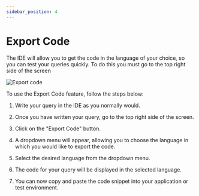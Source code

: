 ```yaml
---
sidebar_position: 4
---
```


# Export Code

The IDE will allow you to get the code in the language of your choice, so you can test your queries quickly. To do this you must go to the top right side of the screen

![Export code](/img/ide/Code_export.png)



To use the Export Code feature, follow the steps below:

1.  Write your query in the IDE as you normally would.
    
2.  Once you have written your query, go to the top right side of the screen.
    
3.  Click on the "Export Code" button.
    
4.  A dropdown menu will appear, allowing you to choose the language in which you would like to export the code.
    
5.  Select the desired language from the dropdown menu.
    
6.  The code for your query will be displayed in the selected language.
    
7.  You can now copy and paste the code snippet into your application or test environment.
